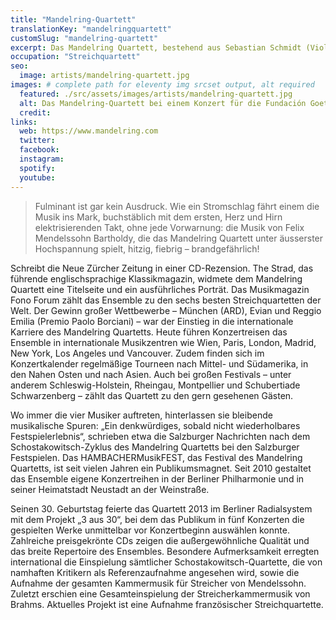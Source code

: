 ```yaml
---
title: "Mandelring-Quartett"
translationKey: "mandelringquartett"
customSlug: "mandelring-quartett"
excerpt: Das Mandelring Quartett, bestehend aus Sebastian Schmidt (Violine), Nanette Schmidt (Violine), Andreas Willwohl (Viola) und Bernhard Schmidt (Violoncello), ist eines der renommiertesten Streichquartette der Welt.
occupation: "Streichquartett"
seo:
  image: artists/mandelring-quartett.jpg
images: # complete path for eleventy img srcset output, alt required
  featured: ./src/assets/images/artists/mandelring-quartett.jpg
  alt: Das Mandelring-Quartett bei einem Konzert für die Fundación Goethe
  credit:
links:
  web: https://www.mandelring.com
  twitter:
  facebook:
  instagram:
  spotify:
  youtube:
---
```


> Fulminant ist gar kein Ausdruck. Wie ein Stromschlag fährt einem die Musik ins Mark, buchstäblich mit dem ersten, Herz und Hirn elektrisierenden Takt, ohne jede Vorwarnung: die Musik von Felix Mendelssohn Bartholdy, die das Mandelring Quartett unter äusserster Hochspannung spielt, hitzig, fiebrig – brandgefährlich!

Schreibt die Neue Zürcher Zeitung in einer CD-Rezension. The Strad, das führende englischsprachige Klassikmagazin, widmete dem Mandelring Quartett eine Titelseite und ein ausführliches Porträt. Das Musikmagazin Fono Forum zählt das Ensemble zu den sechs besten Streichquartetten der Welt. Der Gewinn großer Wettbewerbe – München (ARD), Evian und Reggio Emilia (Premio Paolo Borciani) – war der Einstieg in die internationale Karriere des Mandelring Quartetts. Heute führen Konzertreisen das Ensemble in internationale Musikzentren wie Wien, Paris, London, Madrid, New York, Los Angeles und Vancouver. Zudem finden sich im Konzertkalender regelmäßige Tourneen nach Mittel- und Südamerika, in den Nahen Osten und nach Asien. Auch bei großen Festivals – unter anderem Schleswig-Holstein, Rheingau, Montpellier und Schubertiade Schwarzenberg – zählt das Quartett zu den gern gesehenen Gästen.

Wo immer die vier Musiker auftreten, hinterlassen sie bleibende musikalische Spuren: „Ein denkwürdiges, sobald nicht wiederholbares Festspielerlebnis“, schrieben etwa die Salzburger Nachrichten nach dem Schostakowitsch-Zyklus des Mandelring Quartetts bei den Salzburger Festspielen. Das HAMBACHERMusikFEST, das Festival des Mandelring Quartetts, ist seit vielen Jahren ein Publikumsmagnet. Seit 2010 gestaltet das Ensemble eigene Konzertreihen in der Berliner Philharmonie und in seiner Heimatstadt Neustadt an der Weinstraße.

Seinen 30. Geburtstag feierte das Quartett 2013 im Berliner Radialsystem mit dem Projekt „3 aus 30“, bei dem das Publikum in fünf Konzerten die gespielten Werke unmittelbar vor Konzertbeginn auswählen konnte. Zahlreiche preisgekrönte CDs zeigen die außergewöhnliche Qualität und das breite Repertoire des Ensembles. Besondere Aufmerksamkeit erregten international die Einspielung sämtlicher Schostakowitsch-Quartette, die von namhaften Kritikern als Referenzaufnahme angesehen wird, sowie die Aufnahme der gesamten Kammermusik für Streicher von Mendelssohn. Zuletzt erschien eine Gesamteinspielung der Streicherkammermusik von Brahms. Aktuelles Projekt ist eine Aufnahme französischer Streichquartette.
